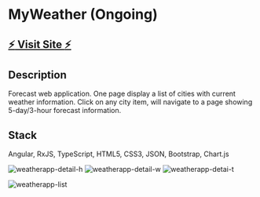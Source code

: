 # MyWeather (Ongoing)

## [:zap: Visit Site :zap:](https://yifeidesu.github.io/myweather/)

## Description
Forecast web application. One page display a list of cities with current weather information. Click on any city item, will navigate to a page showing 5-day/3-hour forecast information.

## Stack
Angular, RxJS, TypeScript, HTML5, CSS3, JSON, Bootstrap, Chart.js

![weatherapp-detail-h](https://user-images.githubusercontent.com/23082500/42147090-18c455ee-7d9a-11e8-85eb-38cae9b20c53.png)
![weatherapp-detail-w](https://user-images.githubusercontent.com/23082500/42147091-18dbf032-7d9a-11e8-910f-5f94ca2442c8.png)
![weatherapp-detai-t](https://user-images.githubusercontent.com/23082500/42147092-18e9eda4-7d9a-11e8-9aa8-d8f6e24cfbe1.png)

![weatherapp-list](https://user-images.githubusercontent.com/23082500/42147198-9ca94a72-7d9a-11e8-903a-d55b53eacd3e.png)

